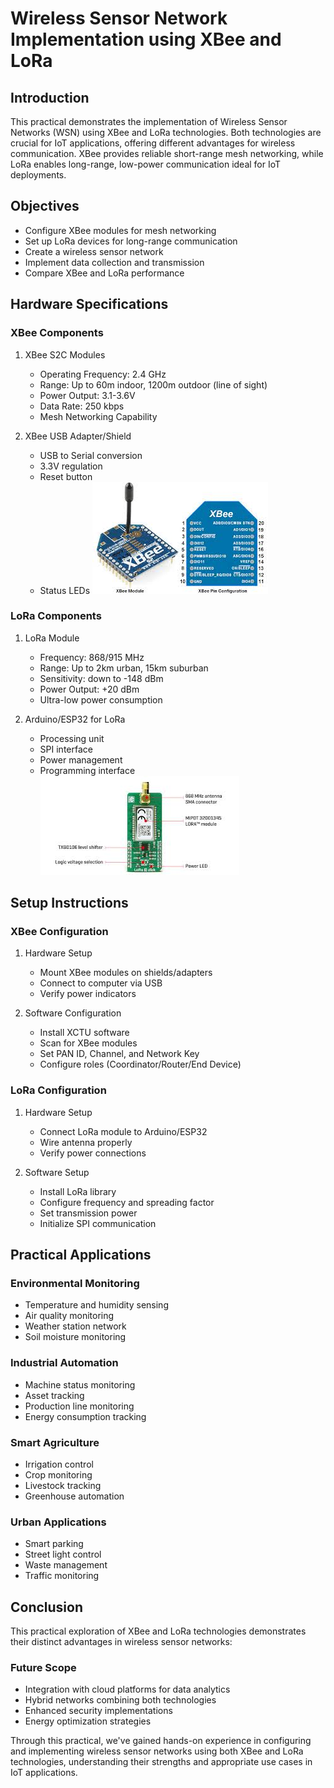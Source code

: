 # Wireless Sensor Network Implementation using XBee and LoRa

## Introduction
This practical demonstrates the implementation of Wireless Sensor Networks (WSN) using XBee and LoRa technologies. Both technologies are crucial for IoT applications, offering different advantages for wireless communication. XBee provides reliable short-range mesh networking, while LoRa enables long-range, low-power communication ideal for IoT deployments.

## Objectives
- Configure XBee modules for mesh networking
- Set up LoRa devices for long-range communication
- Create a wireless sensor network
- Implement data collection and transmission
- Compare XBee and LoRa performance

## Hardware Specifications

### XBee Components
1. XBee S2C Modules
   - Operating Frequency: 2.4 GHz
   - Range: Up to 60m indoor, 1200m outdoor (line of sight)
   - Power Output: 3.1-3.6V
   - Data Rate: 250 kbps
   - Mesh Networking Capability

2. XBee USB Adapter/Shield
   - USB to Serial conversion
   - 3.3V regulation
   - Reset button
   - Status LEDs
![Screenshot 2025-04-27 000627](https://github.com/dev-abby110/IOT_Practicals/blob/main/img/xbee.jpeg)
### LoRa Components
1. LoRa Module
   - Frequency: 868/915 MHz
   - Range: Up to 2km urban, 15km suburban
   - Sensitivity: down to -148 dBm
   - Power Output: +20 dBm
   - Ultra-low power consumption

2. Arduino/ESP32 for LoRa
   - Processing unit
   - SPI interface
   - Power management
   - Programming interface
![Screenshot 2025-04-27 000627](https://github.com/dev-abby110/IOT_Practicals/blob/main/img/lora.jpeg)


## Setup Instructions

### XBee Configuration
1. Hardware Setup
   - Mount XBee modules on shields/adapters
   - Connect to computer via USB
   - Verify power indicators

2. Software Configuration
   - Install XCTU software
   - Scan for XBee modules
   - Set PAN ID, Channel, and Network Key
   - Configure roles (Coordinator/Router/End Device)

### LoRa Configuration
1. Hardware Setup
   - Connect LoRa module to Arduino/ESP32
   - Wire antenna properly
   - Verify power connections

2. Software Setup
   - Install LoRa library
   - Configure frequency and spreading factor
   - Set transmission power
   - Initialize SPI communication

## Practical Applications

### Environmental Monitoring
- Temperature and humidity sensing
- Air quality monitoring
- Weather station network
- Soil moisture monitoring

### Industrial Automation
- Machine status monitoring
- Asset tracking
- Production line monitoring
- Energy consumption tracking

### Smart Agriculture
- Irrigation control
- Crop monitoring
- Livestock tracking
- Greenhouse automation

### Urban Applications
- Smart parking
- Street light control
- Waste management
- Traffic monitoring

## Conclusion

This practical exploration of XBee and LoRa technologies demonstrates their distinct advantages in wireless sensor networks:


### Future Scope
- Integration with cloud platforms for data analytics
- Hybrid networks combining both technologies
- Enhanced security implementations
- Energy optimization strategies

Through this practical, we've gained hands-on experience in configuring and implementing wireless sensor networks using both XBee and LoRa technologies, understanding their strengths and appropriate use cases in IoT applications.

